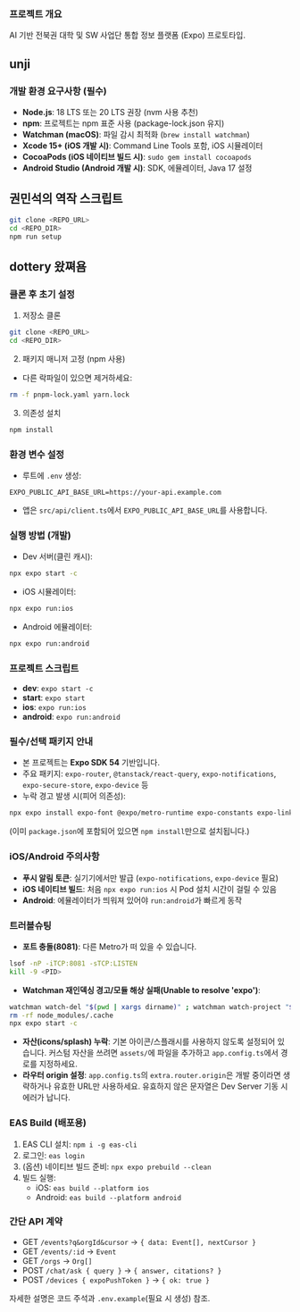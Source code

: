 ### 프로젝트 개요
AI 기반 전북권 대학 및 SW 사업단 통합 정보 플랫폼 (Expo) 프로토타입.

## unji

### 개발 환경 요구사항 (필수)
- **Node.js**: 18 LTS 또는 20 LTS 권장 (nvm 사용 추천)
- **npm**: 프로젝트는 npm 표준 사용 (package-lock.json 유지)
- **Watchman (macOS)**: 파일 감시 최적화 (`brew install watchman`)
- **Xcode 15+ (iOS 개발 시)**: Command Line Tools 포함, iOS 시뮬레이터
- **CocoaPods (iOS 네이티브 빌드 시)**: `sudo gem install cocoapods`
- **Android Studio (Android 개발 시)**: SDK, 에뮬레이터, Java 17 설정

## 권민석의 역작 스크립트
```bash
git clone <REPO_URL>
cd <REPO_DIR>
npm run setup
```
## dottery 왔쪄욤

### 클론 후 초기 설정
1) 저장소 클론
```bash
git clone <REPO_URL>
cd <REPO_DIR>
```
2) 패키지 매니저 고정 (npm 사용)
- 다른 락파일이 있으면 제거하세요:
```bash
rm -f pnpm-lock.yaml yarn.lock
```
3) 의존성 설치
```bash
npm install
```

### 환경 변수 설정
- 루트에 `.env` 생성:
```env
EXPO_PUBLIC_API_BASE_URL=https://your-api.example.com
```
- 앱은 `src/api/client.ts`에서 `EXPO_PUBLIC_API_BASE_URL`를 사용합니다.

### 실행 방법 (개발)
- Dev 서버(클린 캐시):
```bash
npx expo start -c
```
- iOS 시뮬레이터:
```bash
npx expo run:ios
```
- Android 에뮬레이터:
```bash
npx expo run:android
```

### 프로젝트 스크립트
- **dev**: `expo start -c`
- **start**: `expo start`
- **ios**: `expo run:ios`
- **android**: `expo run:android`

### 필수/선택 패키지 안내
- 본 프로젝트는 **Expo SDK 54** 기반입니다.
- 주요 패키지: `expo-router`, `@tanstack/react-query`, `expo-notifications`, `expo-secure-store`, `expo-device` 등
- 누락 경고 발생 시(피어 의존성):
```bash
npx expo install expo-font @expo/metro-runtime expo-constants expo-linking react-native-worklets
```
(이미 `package.json`에 포함되어 있으면 `npm install`만으로 설치됩니다.)

### iOS/Android 주의사항
- **푸시 알림 토큰**: 실기기에서만 발급 (`expo-notifications`, `expo-device` 필요)
- **iOS 네이티브 빌드**: 처음 `npx expo run:ios` 시 Pod 설치 시간이 걸릴 수 있음
- **Android**: 에뮬레이터가 띄워져 있어야 `run:android`가 빠르게 동작

### 트러블슈팅
- **포트 충돌(8081)**: 다른 Metro가 떠 있을 수 있습니다.
```bash
lsof -nP -iTCP:8081 -sTCP:LISTEN
kill -9 <PID>
```
- **Watchman 재인덱싱 경고/모듈 해상 실패(Unable to resolve 'expo')**:
```bash
watchman watch-del "$(pwd | xargs dirname)" ; watchman watch-project "$(pwd | xargs dirname)"
rm -rf node_modules/.cache
npx expo start -c
```
- **자산(icons/splash) 누락**: 기본 아이콘/스플래시를 사용하지 않도록 설정되어 있습니다. 커스텀 자산을 쓰려면 `assets/`에 파일을 추가하고 `app.config.ts`에서 경로를 지정하세요.
- **라우터 origin 설정**: `app.config.ts`의 `extra.router.origin`은 개발 중이라면 생략하거나 유효한 URL만 사용하세요. 유효하지 않은 문자열은 Dev Server 기동 시 에러가 납니다.

### EAS Build (배포용)
1) EAS CLI 설치: `npm i -g eas-cli`
2) 로그인: `eas login`
3) (옵션) 네이티브 빌드 준비: `npx expo prebuild --clean`
4) 빌드 실행:
   - iOS: `eas build --platform ios`
   - Android: `eas build --platform android`

### 간단 API 계약
- GET `/events?q&orgId&cursor` → `{ data: Event[], nextCursor }`
- GET `/events/:id` → `Event`
- GET `/orgs` → `Org[]`
- POST `/chat/ask { query }` → `{ answer, citations? }`
- POST `/devices { expoPushToken }` → `{ ok: true }`

자세한 설명은 코드 주석과 `.env.example`(필요 시 생성) 참조.



